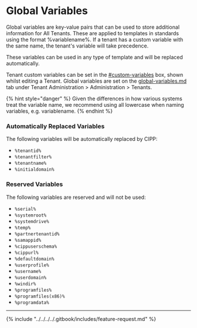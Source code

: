 # Global Variables

Global variables are key-value pairs that can be used to store additional information for All Tenants. These are applied to templates in standards using the format %variablename%. If a tenant has a custom variable with the same name, the tenant's variable will take precedence.&#x20;

These variables can be used in any type of template and will be replaced automatically.&#x20;

Tenant custom variables can be set in the [#custom-variables](edit.md#custom-variables "mention") box, shown whilst editing a Tenant. 
Global variables are set on the [global-variables.md](global-variables.md "mention") tab under Tenant Administration > Administration > Tenants.

{% hint style="danger" %}
Given the differences in how various systems treat the variable name, we recommend using all lowercase when naming variables, e.g. variablename.
{% endhint %}

### Automatically Replaced Variables

The following variables will be automatically replaced by CIPP:

* `%tenantid%`
* `%tenantfilter%`
* `%tenantname%`
* `%initialdomain%`

### Reserved Variables

The following variables are reserved and will not be used:

* `%serial%`
* `%systemroot%`
* `%systemdrive%`
* `%temp%`
* `%partnertenantid%`
* `%samappid%`
* `%cippuserschema%`
* `%cippurl%`
* `%defaultdomain%`
* `%userprofile%`
* `%username%`
* `%userdomain%`
* `%windir%`
* `%programfiles%`
* `%programfiles(x86)%`
* `%programdata%`

***

{% include "../../../../.gitbook/includes/feature-request.md" %}
